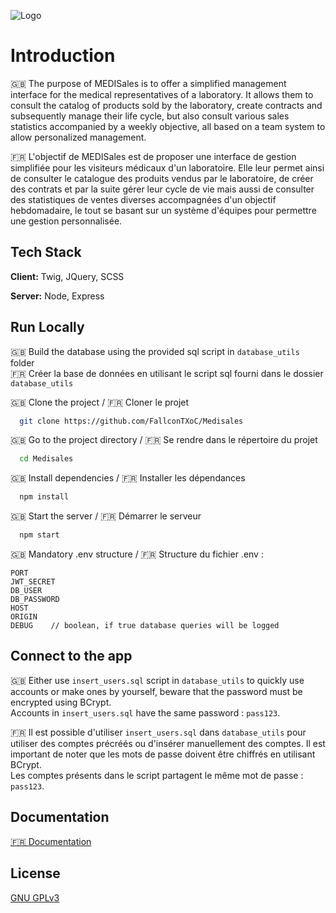 ![Logo](https://i.ibb.co/WKRkbzC/MEDISales-white-BGv2.png)



# Introduction

🇬🇧
The purpose of MEDISales is to offer a simplified management interface for the medical representatives of a laboratory. It allows them to consult the catalog of products sold by the laboratory, create contracts and subsequently manage their life cycle, but also consult various sales statistics accompanied by a weekly objective, all based on a team system to allow personalized management.

🇫🇷 
L'objectif de MEDISales est de proposer une interface de gestion simplifiée pour les visiteurs médicaux d'un laboratoire. Elle leur permet ainsi de consulter le catalogue des produits vendus par le laboratoire, de créer des contrats et par la suite gérer leur cycle de vie mais aussi de consulter des statistiques de ventes diverses accompagnées d'un objectif hebdomadaire, le tout se basant sur un système d'équipes pour permettre une gestion personnalisée.
## Tech Stack

**Client:** Twig, JQuery, SCSS

**Server:** Node, Express


## Run Locally

🇬🇧 Build the database using the provided sql script in `database_utils` folder  
🇫🇷 Créer la base de données en utilisant le script sql fourni dans le dossier `database_utils`

🇬🇧 Clone the project / 🇫🇷 Cloner le projet

```bash
  git clone https://github.com/FallconTXoC/Medisales
```

🇬🇧 Go to the project directory / 🇫🇷 Se rendre dans le répertoire du projet

```bash
  cd Medisales
```

🇬🇧 Install dependencies / 🇫🇷 Installer les dépendances

```bash
  npm install
```

🇬🇧 Start the server / 🇫🇷 Démarrer le serveur

```bash
  npm start
```

🇬🇧 Mandatory .env structure / 🇫🇷 Structure du fichier .env :

```
PORT
JWT_SECRET
DB_USER
DB_PASSWORD
HOST
ORIGIN
DEBUG    // boolean, if true database queries will be logged
```

## Connect to the app

🇬🇧 Either use `insert_users.sql` script in `database_utils` to quickly use accounts or make ones by yourself, beware that the password must be encrypted using BCrypt.  
Accounts in `insert_users.sql` have the same password : `pass123`.

🇫🇷 Il est possible d'utiliser `insert_users.sql` dans `database_utils` pour utiliser des comptes précréés ou d'insérer manuellement des comptes. Il est important de noter que les mots de passe doivent être chiffrés en utilisant BCrypt.  
Les comptes présents dans le script partagent le même mot de passe : `pass123`.

## Documentation

[🇫🇷 Documentation](https://docdro.id/NajOId5)


## License

[GNU GPLv3](https://choosealicense.com/licenses/gpl-3.0/)

